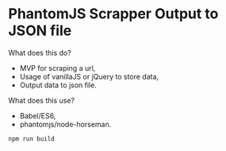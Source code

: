 PhantomJS Scrapper Output to JSON file
=========
What does this do?

   * MVP for scraping a url,
   * Usage of vanillaJS or jQuery to store data,
   * Output data to json file.

What does this use?

  * Babel/ES6,
  * phantomjs/node-horseman.

```js
npm run build
```

